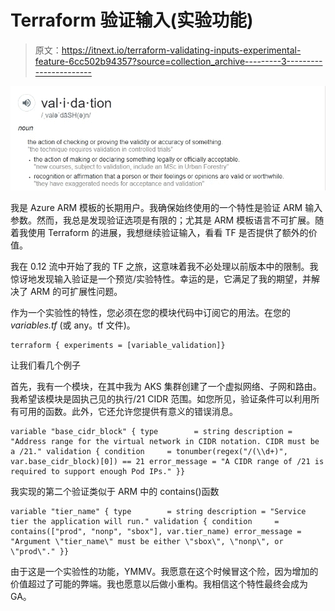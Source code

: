 # Terraform 验证输入(实验功能)

> 原文：<https://itnext.io/terraform-validating-inputs-experimental-feature-6cc502b94357?source=collection_archive---------3----------------------->

![](img/6382cac8050ec6b59c9b58b9c1a6f14a.png)

我是 Azure ARM 模板的长期用户。我确保始终使用的一个特性是验证 ARM 输入参数。然而，我总是发现验证选项是有限的；尤其是 ARM 模板语言不可扩展。随着我使用 Terraform 的进展，我想继续验证输入，看看 TF 是否提供了额外的价值。

我在 0.12 流中开始了我的 TF 之旅，这意味着我不必处理以前版本中的限制。我惊讶地发现输入验证是一个预览/实验特性。幸运的是，它满足了我的期望，并解决了 ARM 的可扩展性问题。

作为一个实验性的特性，您必须在您的模块代码中订阅它的用法。在您的 *variables.tf* (或 any。tf 文件)。

```
terraform { experiments = [variable_validation]}
```

让我们看几个例子

首先，我有一个模块，在其中我为 AKS 集群创建了一个虚拟网络、子网和路由。我希望该模块是固执己见的执行/21 CIDR 范围。如您所见，验证条件可以利用所有可用的函数。此外，它还允许您提供有意义的错误消息。

```
variable "base_cidr_block" { type        = string description = "Address range for the virtual network in CIDR notation. CIDR must be a /21." validation { condition     = tonumber(regex("/(\\d+)", var.base_cidr_block)[0]) == 21 error_message = "A CIDR range of /21 is required to support enough Pod IPs." }}
```

我实现的第二个验证类似于 ARM 中的 contains()函数

```
variable "tier_name" { type        = string description = "Service tier the application will run." validation { condition     = contains(["prod", "nonp", "sbox"], var.tier_name) error_message = "Argument \"tier_name\" must be either \"sbox\", \"nonp\", or \"prod\"." }}
```

由于这是一个实验性的功能，YMMV。我愿意在这个时候冒这个险，因为增加的价值超过了可能的弊端。我也愿意以后做小重构。我相信这个特性最终会成为 GA。